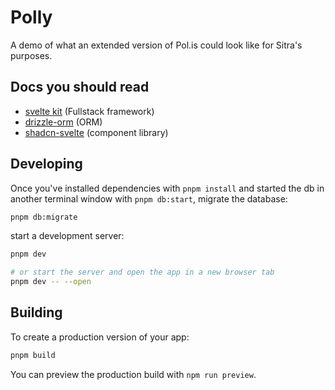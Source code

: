 # Polly

A demo of what an extended version of Pol.is could look like for Sitra's purposes.

## Docs you should read

- [svelte kit](https://svelte.dev/docs/kit/introduction) (Fullstack framework)
- [drizzle-orm](https://orm.drizzle.team/docs/overview) (ORM)
- [shadcn-svelte](https://next.shadcn-svelte.com/docs/) (component library)

## Developing

Once you've installed dependencies with `pnpm install` and started the db in another terminal window with `pnpm db:start`,
migrate the database:
```bash
pnpm db:migrate
```

start a development server:
```bash
pnpm dev

# or start the server and open the app in a new browser tab
pnpm dev -- --open
```

## Building

To create a production version of your app:

```bash
pnpm build
```

You can preview the production build with `npm run preview`.

